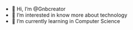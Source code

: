 - 👋 Hi, I’m @Gnbcreator
- 👀 I’m interested in know more about technology 
- 🌱 I’m currently learning in  Computer Science 



<!---
Gnbcreator/Gnbcreator is a ✨ special ✨ repository because its `README.md` (this file) appears on your GitHub profile.
You can click the Preview link to take a look at your changes.
--->
